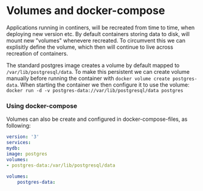 # Volumes and docker-compose

Applications running in continers, will be recreated from time to time, when deploying new version etc. By default containers storing data to disk, will mount new "volumes" whenevere recreated. To circumvent this we can explisitly define the volume, which then will continue to live across recreation of containers.

The standard postgres image creates a volume by default mapped to `/var/lib/postgresql/data`. To make this persistent we can create volume manually before running the container with `docker volume create postgres-data`. When starting the container we then configure it to use the volume: `docker run -d -v postgres-data://var/lib/postgresql/data postgres`

### Using docker-compose
Volumes can also be create and configured in docker-compose-files, as following:

```yml
version: '3'
services:
mydb:
image: postgres
volumes:
- postgres-data:/var/lib/postgresql/data
 
volumes:
    postgres-data:
```